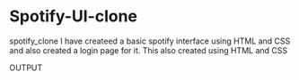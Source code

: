 # Spotify-UI-clone
spotify_clone
I have createed a basic spotify interface using HTML and CSS and also created a login page for it. This also created using HTML and CSS

OUTPUT
